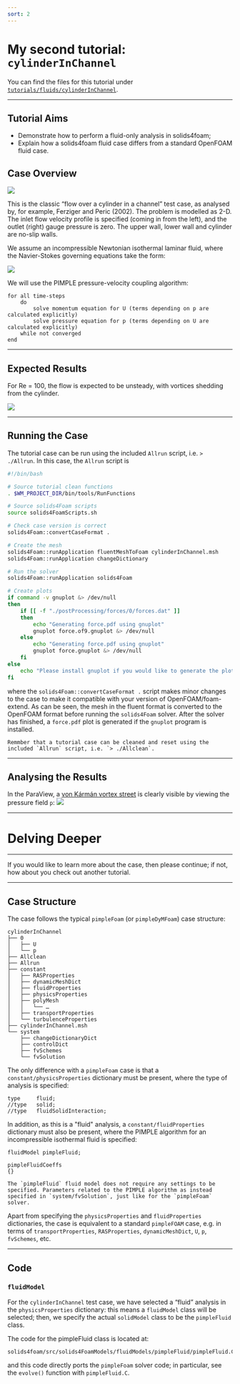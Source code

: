 ```yaml
---
sort: 2
---
```


# My second tutorial: `cylinderInChannel`

You can find the files for this tutorial under
[`tutorials/fluids/cylinderInChannel`](https://github.com/solids4foam/solids4foam/tree/master/tutorials/fluids/cylinderInChannel).

---

## Tutorial Aims

- Demonstrate how to perform a fluid-only analysis in solids4foam;
- Explain how a solids4foam fluid case differs from a standard OpenFOAM fluid
  case.

## Case Overview

![](images/flu_over_1.PNG)

This is the classic “flow over a cylinder in a channel” test case, as analysed
by, for example, Ferziger and Peric (2002). The problem is modelled as 2-D. The
inlet flow velocity profile is specified (coming in from the left), and the
outlet (right) gauge pressure is zero. The upper wall, lower wall and cylinder
are no-slip walls.

We assume an incompressible Newtonian isothermal laminar fluid, where the
Navier-Stokes governing equations take the form:

![](images/flu_theo_1.PNG)

We will use the PIMPLE pressure-velocity coupling algorithm:

```pseudocode
for all time-steps
    do
        solve momentum equation for U (terms depending on p are calculated explicitly)
        solve pressure equation for p (terms depending on U are calculated explicitly)
    while not converged
end
```

---

## Expected Results

For Re = 100, the flow is expected to be unsteady, with vortices shedding from
the cylinder.

![](images/flu_over_3.PNG)

---

## Running the Case

The tutorial case can be run using the included `Allrun` script, i.e.
`> ./Allrun`. In this case, the `Allrun` script is

```bash
#!/bin/bash

# Source tutorial clean functions
. $WM_PROJECT_DIR/bin/tools/RunFunctions

# Source solids4Foam scripts
source solids4FoamScripts.sh

# Check case version is correct
solids4Foam::convertCaseFormat .

# Create the mesh
solids4Foam::runApplication fluentMeshToFoam cylinderInChannel.msh
solids4Foam::runApplication changeDictionary

# Run the solver
solids4Foam::runApplication solids4Foam

# Create plots
if command -v gnuplot &> /dev/null
then
    if [[ -f "./postProcessing/forces/0/forces.dat" ]]
    then
        echo "Generating force.pdf using gnuplot"
        gnuplot force.of9.gnuplot &> /dev/null
    else
        echo "Generating force.pdf using gnuplot"
        gnuplot force.gnuplot &> /dev/null
    fi
else
    echo "Please install gnuplot if you would like to generate the plots"
fi
```

where the `solids4Foam::convertCaseFormat .` script makes minor changes to the
case to make it compatible with your version of OpenFOAM/foam-extend. As can be
seen, the mesh in the fluent format is converted to the OpenFOAM format before
running the `solids4Foam` solver. After the solver has finished, a `force.pdf`
plot is generated if the `gnuplot` program is installed.

```tip
Remmber that a tutorial case can be cleaned and reset using the included `Allrun` script, i.e. `> ./Allclean`.
```

---

## Analysing the Results

In the ParaView, a
[von Kármán vortex street](https://en.wikipedia.org/wiki/Kármán_vortex_street)
is clearly visible by viewing the pressure field `p`: ![](images/flu_run_1.PNG)

---

# Delving Deeper

---

If you would like to learn more about the case, then please continue; if not,
how about you check out another tutorial.

---

## Case Structure

The case follows the typical `pimpleFoam` (or `pimpleDyMFoam`) case structure:

```
cylinderInChannel
├── 0
│   ├── U
│   └── p
├── Allclean
├── Allrun
├── constant
│   ├── RASProperties
│   ├── dynamicMeshDict
│   ├── fluidProperties
│   ├── physicsProperties
│   ├── polyMesh
│   │   └── …
│   ├── transportProperties
│   └── turbulenceProperties
├── cylinderInChannel.msh
└── system
    ├── changeDictionaryDict
    ├── controlDict
    ├── fvSchemes
    └── fvSolution
```

The only difference with a `pimpleFoam` case is that a
`constant/physicsProperties` dictionary must be present, where the type of
analysis is specified:

```
type     fluid;
//type   solid;
//type   fluidSolidInteraction;
```

In addition, as this is a "fluid" analysis, a `constant/fluidProperties`
dictionary must also be present, where the PIMPLE algorithm for an
incompressible isothermal fluid is specified:

```
fluidModel pimpleFluid;

pimpleFluidCoeffs
{}
```

```note
The `pimpleFluid` fluid model does not require any settings to be specified. Parameters related to the PIMPLE algorithm as instead specified in `system/fvSolution`, just like for the `pimpleFoam` solver.
```

Apart from specifying the `physicsProperties` and `fluidProperties`
dictionaries, the case is equivalent to a standard `pimpleFOAM` case, e.g. in
terms of `transportProperties`, `RASProperties`, `dynamicMeshDict`, `U`, `p`,
`fvSchemes`, etc.

---

## Code

### `fluidModel`

For the `cylinderInChannel` test case, we have selected a “fluid” analysis in
the `physicsProperties` dictionary: this means a `fluidModel` class will be
selected; then, we specify the actual `solidModel` class to be the `pimpleFluid`
class.

The code for the pimpleFluid class is located at:

```
solids4foam/src/solids4FoamModels/fluidModels/pimpleFluid/pimpleFluid.C
```

and this code directly ports the `pimpleFoam` solver code; in particular, see
the `evolve()` function with `pimpleFluid.C`.
